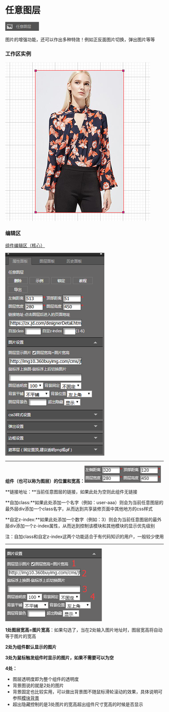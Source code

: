 # 任意图层

![](/assets/wwqq_02.jpg)

图片的增强功能，还可以作出多种特效！例如正反面图片切换，弹出图片等等

### 工作区实例

![](/assets/QQ2-1.png)

### 编辑区

[组件编辑区（核心）](/chapter1/gong-ju-jie-mian/zu-jian-bian-ji-qu-ff08-he-xin-ff09.md)

![](/assets/QQ2-2.png)

---

**组件（也可以称为图层）的位置和宽高：**![](/assets/imgd6krt.png)

**链接地址：**当前任意图层的链接，如果此处为空则此组件无链接

**自加class:**如果此处添加一个名字（例如：user-aaa）则会为当前任意图层的最外层div添加一个class名字，从而达到共享装修页面中其他地方的css样式

**自定z-index:**如果此处添加一个数字（例如：3）则会为当前任意图层的最外层div添加一个z-index属性，从而达到控制该模块和其他模块的显示优先级别

注：自加class和自定z-index这两个功能适合于有代码知识的用户，一般较少使用

---

![](/assets/imsmt.png)

**1处图层宽高=图片宽高**：如果勾选了，当在2处输入图片地址时，图层宽高将自动等于图片的宽高

**2处为组件默认显示的图片**

**3处为鼠标触发组件时显示的图片，如果不需要可以为空**

**4处：**

* 图层透明度即为整个组件的透明度
* 背景图说的就是2处的图片
* 背景固定也比较实用，可以做出背景图不随鼠标滑轮滚动的效果，具体说明可参照[模块背景](/wang-dian-xiu-zu-jian-shuo-ming/mo-kuai-bei-jing.md)
* 超出隐藏控制的是3处图片的宽高超出组件尺寸宽高的时候是否显示



